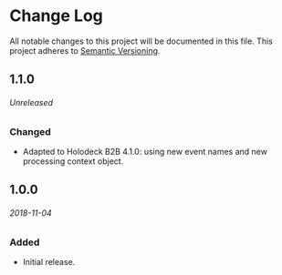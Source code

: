 # Change Log
All notable changes to this project will be documented in this file.
This project adheres to [Semantic Versioning](http://semver.org/).

## 1.1.0
###### Unreleased

### Changed
* Adapted to Holodeck B2B 4.1.0: using new event names and new processing context object.

## 1.0.0
###### 2018-11-04

### Added
* Initial release.
